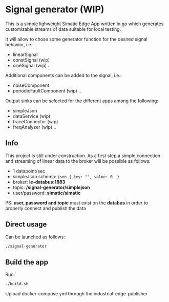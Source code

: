 # Signal generator (WIP)

This is a simple lighweight Simatic Edge App written in go which generates customizable streams of data suitable for local testing.

It will allow to chose some generator function for the desired signal behavior, i.e.:
- linearSignal
- constSignal (wip)
- sineSignal (wip)
..

Additional components can be added to the signal, i.e.:
- noiseComponent
- periodicFaultComponent (wip)
..

Output sinks can be selected for the different apps among the following:
- simpleJson
- dataService (wip)
- traceConnector (wip)
- freqAnalyzer (wip)
..

## Info

This project is still under construction.
As a first step a simple connection and streaming of linear data to the broker will be possible as follows:

- 1 datapoint/sec
- simpleJson schema:
``json
{
  key: "",
  value: 0 
}
``
- broker: **ie-databus:1883**
- topic:  **/signal-generator/simplejson**  
- user/password: **simatic/simatic**  

PS: **user, password and topic** must exist on the **databus** in order to properly connect and publish the data 

## Direct usage

Can be launched as follows:
```bash
./signal-generator
```

## Build the app

Run:
```bash
./build.sh
```
Upload docker-compose.yml through the industrial-edge-publisher
